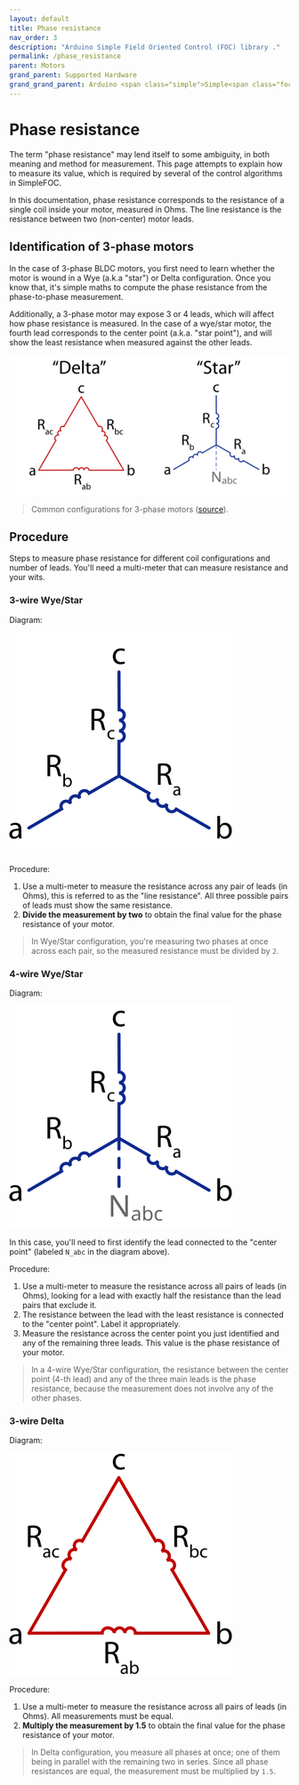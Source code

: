 ```yaml
---
layout: default
title: Phase resistance
nav_order: 3
description: "Arduino Simple Field Oriented Control (FOC) library ."
permalink: /phase_resistance
parent: Motors
grand_parent: Supported Hardware
grand_grand_parent: Arduino <span class="simple">Simple<span class="foc">FOC</span>library</span>
---
```


# Phase resistance

The term "phase resistance" may lend itself to some ambiguity, in both meaning and method for measurement. This page attempts to explain how to measure its value, which is required by several of the control algorithms in SimpleFOC.

In this documentation, phase resistance corresponds to the resistance of a single coil inside your motor, measured in Ohms. The line resistance is the resistance between two (non-center) motor leads.

## Identification of 3-phase motors

In the case of 3-phase BLDC motors, you first need to learn whether the motor is wound in a Wye (a.k.a "star") or Delta configuration. Once you know that, it's simple maths to compute the phase resistance from the phase-to-phase measurement.

Additionally, a 3-phase motor may expose 3 or 4 leads, which will affect how phase resistance is measured. In the case of a wye/star motor, the fourth lead corresponds to the center point (a.k.a. "star point"), and will show the least resistance when measured against the other leads.

![3-phase-configurations.svg](extras/Images/3-phase-configurations.svg)

> Common configurations for 3-phase motors ([source](https://en.wikipedia.org/wiki/File:Delta-Star_Transformation.svg)).

## Procedure

Steps to measure phase resistance for different coil configurations and number of leads. You'll need a multi-meter that can measure resistance and your wits.

### 3-wire Wye/Star

Diagram:

![3-phase-3-wire-star.svg](extras/Images/3-phase-3-wire-star.svg "3-phase-3-wire-star.svg")

Procedure:

1. Use a multi-meter to measure the resistance across any pair of leads (in Ohms), this is referred to as the "line resistance". All three possible pairs of leads must show the same resistance.
2. **Divide the measurement by two** to obtain the final value for the phase resistance of your motor.

> In Wye/Star configuration, you're measuring two phases at once across each pair, so the measured resistance must be divided by `2`.

### 4-wire Wye/Star

Diagram:

![3-phase-4-wire-star.svg](extras/Images/3-phase-4-wire-star.svg)

In this case, you'll need to first identify the lead connected to the "center point" (labeled `N_abc` in the diagram above).

Procedure:

1. Use a multi-meter to measure the resistance across all pairs of leads (in Ohms), looking for a lead with exactly half the resistance than the lead pairs that exclude it.
2. The resistance between the lead with the least resistance is connected to the "center point". Label it appropriately.
3. Measure the resistance across the center point you just identified and any of the remaining three leads. This value is the phase resistance of your motor.

> In a 4-wire Wye/Star configuration, the resistance between the center point (4-th lead) and any of the three main leads is the phase resistance, because the measurement does not involve any of the other phases.

### 3-wire Delta

Diagram:

![3-phase-3-wire-delta.svg](extras/Images/3-phase-3-wire-delta.svg)

Procedure:

1. Use a multi-meter to measure the resistance across all pairs of leads (in Ohms). All measurements must be equal.
2. **Multiply the measurement by 1.5** to obtain the final value for the phase resistance of your motor.

> In Delta configuration, you measure all phases at once; one of them being in parallel with the remaining two in series. Since all phase resistances are equal, the measurement must be multiplied by `1.5`.
